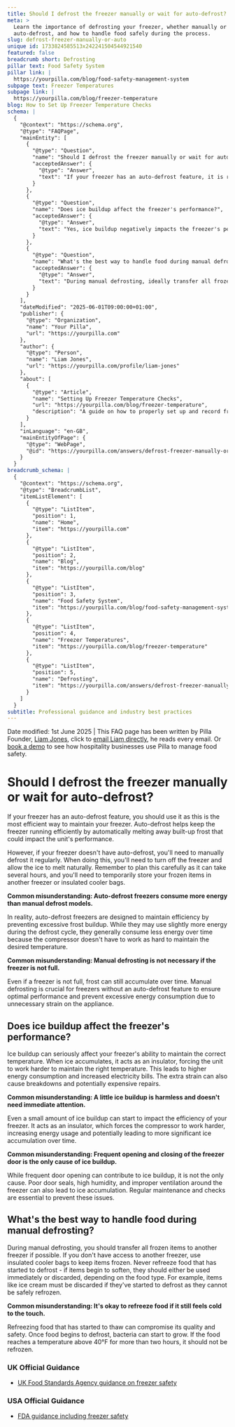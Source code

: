```yaml
---
title: Should I defrost the freezer manually or wait for auto-defrost?
meta: >
  Learn the importance of defrosting your freezer, whether manually or using
  auto-defrost, and how to handle food safely during the process.
slug: defrost-freezer-manually-or-auto
unique id: 1733824585513x242241504544921540
featured: false
breadcrumb short: Defrosting
pillar text: Food Safety System
pillar link: |
  https://yourpilla.com/blog/food-safety-management-system
subpage text: Freezer Temperatures
subpage link: |
  https://yourpilla.com/blog/freezer-temperature
blog: How to Set Up Freezer Temperature Checks
schema: |
  {
    "@context": "https://schema.org",
    "@type": "FAQPage",
    "mainEntity": [
      {
        "@type": "Question",
        "name": "Should I defrost the freezer manually or wait for auto-defrost?",
        "acceptedAnswer": {
          "@type": "Answer",
          "text": "If your freezer has an auto-defrost feature, it is recommended to use it as this method is the most efficient at maintaining the freezer. Auto-defrost prevents excessive frost buildup which can impact efficiency. For freezers without this feature, manual defrosting is necessary. Switch off the freezer, allow ice to melt naturally, and ensure your frozen goods are temporarily stored elsewhere during the process."
        }
      },
      {
        "@type": "Question",
        "name": "Does ice buildup affect the freezer's performance?",
        "acceptedAnswer": {
          "@type": "Answer",
          "text": "Yes, ice buildup negatively impacts the freezer's performance by acting as an insulator. This forces the freezer to work harder to maintain the correct temperature, leading to higher energy consumption, increased electricity bills, and possibly expensive repairs."
        }
      },
      {
        "@type": "Question",
        "name": "What's the best way to handle food during manual defrosting?",
        "acceptedAnswer": {
          "@type": "Answer",
          "text": "During manual defrosting, ideally transfer all frozen items to another freezer. If this isn’t possible, use insulated cooler bags to keep items frozen. Never refreeze food that has started to defrost. Items like ice cream should be discarded if they begin to melt."
        }
      }
    ],
    "dateModified": "2025-06-01T09:00:00+01:00",
    "publisher": {
      "@type": "Organization",
      "name": "Your Pilla",
      "url": "https://yourpilla.com"
    },
    "author": {
      "@type": "Person",
      "name": "Liam Jones",
      "url": "https://yourpilla.com/profile/liam-jones"
    },
    "about": [
      {
        "@type": "Article",
        "name": "Setting Up Freezer Temperature Checks",
        "url": "https://yourpilla.com/blog/freezer-temperature",
        "description": "A guide on how to properly set up and record freezer temperatures to ensure optimal freezer operation and safety."
      }
    ],
    "inLanguage": "en-GB",
    "mainEntityOfPage": {
      "@type": "WebPage",
      "@id": "https://yourpilla.com/answers/defrost-freezer-manually-or-auto"
    }
  }
breadcrumb_schema: |
  {
    "@context": "https://schema.org",
    "@type": "BreadcrumbList",
    "itemListElement": [
      {
        "@type": "ListItem",
        "position": 1,
        "name": "Home",
        "item": "https://yourpilla.com"
      },
      {
        "@type": "ListItem",
        "position": 2,
        "name": "Blog",
        "item": "https://yourpilla.com/blog"
      },
      {
        "@type": "ListItem",
        "position": 3,
        "name": "Food Safety System",
        "item": "https://yourpilla.com/blog/food-safety-management-system"
      },
      {
        "@type": "ListItem",
        "position": 4,
        "name": "Freezer Temperatures",
        "item": "https://yourpilla.com/blog/freezer-temperature"
      },
      {
        "@type": "ListItem",
        "position": 5,
        "name": "Defrosting",
        "item": "https://yourpilla.com/answers/defrost-freezer-manually-or-auto"
      }
    ]
  }
subtitle: Professional guidance and industry best practices
---
```


Date modified: 1st June 2025 | This FAQ page has been written by Pilla Founder, [Liam Jones](https://yourpilla.com/profile/liam-jones), click to [email Liam directly](https://mailto:liam@yourpilla.com/), he reads every email. Or [book a demo](https://calendly.com/pilla/demo) to see how hospitality businesses use Pilla to manage food safety.

# Should I defrost the freezer manually or wait for auto-defrost?

If your freezer has an auto-defrost feature, you should use it as this is the most efficient way to maintain your freezer. Auto-defrost helps keep the freezer running efficiently by automatically melting away built-up frost that could impact the unit's performance.

However, if your freezer doesn't have auto-defrost, you'll need to manually defrost it regularly. When doing this, you'll need to turn off the freezer and allow the ice to melt naturally. Remember to plan this carefully as it can take several hours, and you'll need to temporarily store your frozen items in another freezer or insulated cooler bags.

**Common misunderstanding: Auto-defrost freezers consume more energy than manual defrost models.**

In reality, auto-defrost freezers are designed to maintain efficiency by preventing excessive frost buildup. While they may use slightly more energy during the defrost cycle, they generally consume less energy over time because the compressor doesn't have to work as hard to maintain the desired temperature.

**Common misunderstanding: Manual defrosting is not necessary if the freezer is not full.**

Even if a freezer is not full, frost can still accumulate over time. Manual defrosting is crucial for freezers without an auto-defrost feature to ensure optimal performance and prevent excessive energy consumption due to unnecessary strain on the appliance.

## Does ice buildup affect the freezer's performance?

Ice buildup can seriously affect your freezer's ability to maintain the correct temperature. When ice accumulates, it acts as an insulator, forcing the unit to work harder to maintain the right temperature. This leads to higher energy consumption and increased electricity bills. The extra strain can also cause breakdowns and potentially expensive repairs.

**Common misunderstanding: A little ice buildup is harmless and doesn't need immediate attention.**

Even a small amount of ice buildup can start to impact the efficiency of your freezer. It acts as an insulator, which forces the compressor to work harder, increasing energy usage and potentially leading to more significant ice accumulation over time.

**Common misunderstanding: Frequent opening and closing of the freezer door is the only cause of ice buildup.**

While frequent door opening can contribute to ice buildup, it is not the only cause. Poor door seals, high humidity, and improper ventilation around the freezer can also lead to ice accumulation. Regular maintenance and checks are essential to prevent these issues.

## What's the best way to handle food during manual defrosting?

During manual defrosting, you should transfer all frozen items to another freezer if possible. If you don't have access to another freezer, use insulated cooler bags to keep items frozen. Never refreeze food that has started to defrost - if items begin to soften, they should either be used immediately or discarded, depending on the food type. For example, items like ice cream must be discarded if they've started to defrost as they cannot be safely refrozen.

**Common misunderstanding: It's okay to refreeze food if it still feels cold to the touch.**

Refreezing food that has started to thaw can compromise its quality and safety. Once food begins to defrost, bacteria can start to grow. If the food reaches a temperature above 40°F for more than two hours, it should not be refrozen.

### UK Official Guidance

-   [UK Food Standards Agency guidance on freezer safety](https://www.food.gov.uk/safety-hygiene/how-to-chill-freeze-and-defrost-food-safely)

### USA Official Guidance

-   [FDA guidance including freezer safety](https://www.fda.gov/consumers/consumer-updates/are-you-storing-food-safely)
